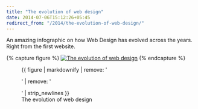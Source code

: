 ```yaml
---
title: "The evolution of web design"
date: 2014-07-06T15:12:26+05:45
redirect_from: "/2014/the-evolution-of-web-design/"
---
```


An amazing infographic on how Web Design has evolved across the years. Right from the first website.

{% capture figure %}
[![The evolution of web design](/uploads/20140706-the-evolution-of-web-design.jpg)](/uploads/20140706-the-evolution-of-web-design.jpg)
{% endcapture %}

<figure>
  {{ figure | markdownify | remove: '<p>' | remove: '</p>' | strip_newlines }}
  <figcaption>The evolution of web design</figcaption>
</figure>
